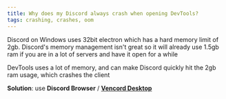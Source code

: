 ```yaml
---
title: Why does my Discord always crash when opening DevTools?
tags: crashing, crashes, oom
---
```


Discord on Windows uses 32bit electron which has a hard memory limit of 2gb. Discord's memory management isn't great so it will already use 1.5gb ram if you are in a lot of servers and have it open for a while

DevTools uses a lot of memory, and can make Discord quickly hit the 2gb ram usage, which crashes the client

**Solution**: use **Discord Browser** / **[Vencord Desktop](https://github.com/Vencord/Desktop)** 
